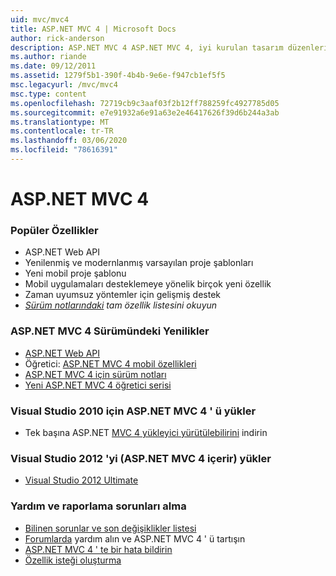```yaml
---
uid: mvc/mvc4
title: ASP.NET MVC 4 | Microsoft Docs
author: rick-anderson
description: ASP.NET MVC 4 ASP.NET MVC 4, iyi kurulan tasarım düzenlerini ve AS 'nin gücünü kullanarak ölçeklenebilir, standartlara dayalı Web uygulamaları oluşturmaya yönelik bir çerçevedir...
ms.author: riande
ms.date: 09/12/2011
ms.assetid: 1279f5b1-390f-4b4b-9e6e-f947cb1ef5f5
msc.legacyurl: /mvc/mvc4
msc.type: content
ms.openlocfilehash: 72719cb9c3aaf03f2b12ff788259fc4927785d05
ms.sourcegitcommit: e7e91932a6e91a63e2e46417626f39d6b244a3ab
ms.translationtype: MT
ms.contentlocale: tr-TR
ms.lasthandoff: 03/06/2020
ms.locfileid: "78616391"
---
```

# <a name="aspnet-mvc-4"></a>ASP.NET MVC 4

### <a name="top-features"></a>Popüler Özellikler

- ASP.NET Web API
- Yenilenmiş ve modernlanmış varsayılan proje şablonları
- Yeni mobil proje şablonu
- Mobil uygulamaları desteklemeye yönelik birçok yeni özellik
- Zaman uyumsuz yöntemler için gelişmiş destek
- *[Sürüm notlarındaki](../whitepapers/mvc4-release-notes.md) tam özellik listesini okuyun*

### <a name="whats-new-in-aspnet-mvc-4"></a>ASP.NET MVC 4 Sürümündeki Yenilikler

- [ASP.NET Web API](../web-api/index.md)
- Öğretici: [ASP.NET MVC 4 mobil özellikleri](overview/older-versions/aspnet-mvc-4-mobile-features.md)
- [ASP.NET MVC 4 için sürüm notları](../whitepapers/mvc4-release-notes.md)
- [Yeni ASP.NET MVC 4 öğretici serisi](overview/older-versions/getting-started-with-aspnet-mvc4/intro-to-aspnet-mvc-4.md)

### <a name="install-aspnet-mvc-4-for-visual-studio-2010"></a>Visual Studio 2010 için ASP.NET MVC 4 ' ü yükler

- Tek başına ASP.NET [MVC 4 yükleyici yürütülebilirini](https://www.microsoft.com/download/details.aspx?id=30683) indirin

### <a name="install-visual-studio-2012-includes-aspnet-mvc-4"></a>Visual Studio 2012 'yi (ASP.NET MVC 4 içerir) yükler

- [Visual Studio 2012 Ultimate](https://go.microsoft.com/fwlink/?linkid=247148)

### <a name="getting-help-and-reporting-issues"></a>Yardım ve raporlama sorunları alma

- [Bilinen sorunlar ve son değişiklikler listesi](../whitepapers/mvc4-release-notes.md#_Toc303253815)
- [Forumlarda](https://forums.asp.net/1146.aspx) yardım alın ve ASP.NET MVC 4 ' ü tartışın
- [ASP.NET MVC 4 ' te bir hata bildirin](https://github.com/aspnet/AspNetWebStack/issues)
- [Özellik isteği oluşturma](http://aspnet.uservoice.com/forums/41201-asp-net-mvc)
